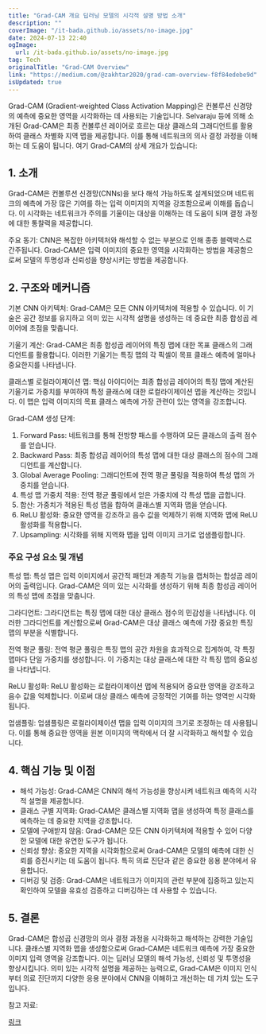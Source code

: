 ```yaml
---
title: "Grad-CAM 개요 딥러닝 모델의 시각적 설명 방법 소개"
description: ""
coverImage: "/it-bada.github.io/assets/no-image.jpg"
date: 2024-07-13 22:40
ogImage: 
  url: /it-bada.github.io/assets/no-image.jpg
tag: Tech
originalTitle: "Grad-CAM Overview"
link: "https://medium.com/@zakhtar2020/grad-cam-overview-f8f84edebe9d"
isUpdated: true
---
```






Grad-CAM (Gradient-weighted Class Activation Mapping)은 컨볼루션 신경망의 예측에 중요한 영역을 시각화하는 데 사용되는 기술입니다. Selvaraju 등에 의해 소개된 Grad-CAM은 최종 컨볼루션 레이어로 흐르는 대상 클래스의 그래디언트를 활용하여 클래스 차별화 지역 맵을 제공합니다. 이를 통해 네트워크의 의사 결정 과정을 이해하는 데 도움이 됩니다. 여기 Grad-CAM의 상세 개요가 있습니다:

## 1. 소개

Grad-CAM은 컨볼루션 신경망(CNNs)을 보다 해석 가능하도록 설계되었으며 네트워크의 예측에 가장 많은 기여를 하는 입력 이미지의 지역을 강조함으로써 이해를 돕습니다. 이 시각화는 네트워크가 주의를 기울이는 대상을 이해하는 데 도움이 되며 결정 과정에 대한 통찰력을 제공합니다.

주요 동기: CNN은 복잡한 아키텍처와 해석할 수 없는 부분으로 인해 종종 블랙박스로 간주됩니다. Grad-CAM은 입력 이미지의 중요한 영역을 시각화하는 방법을 제공함으로써 모델의 투명성과 신뢰성을 향상시키는 방법을 제공합니다.

<div class="content-ad"></div>

## 2. 구조와 메커니즘

기본 CNN 아키텍처: Grad-CAM은 모든 CNN 아키텍처에 적용할 수 있습니다. 이 기술은 공간 정보를 유지하고 의미 있는 시각적 설명을 생성하는 데 중요한 최종 합성곱 레이어에 초점을 맞춥니다.

기울기 계산: Grad-CAM은 최종 합성곱 레이어의 특징 맵에 대한 목표 클래스의 그래디언트를 활용합니다. 이러한 기울기는 특징 맵의 각 픽셀이 목표 클래스 예측에 얼마나 중요한지를 나타냅니다.

클래스별 로컬라이제이션 맵: 핵심 아이디어는 최종 합성곱 레이어의 특징 맵에 계산된 기울기로 가중치를 부여하여 특정 클래스에 대한 로컬라이제이션 맵을 계산하는 것입니다. 이 맵은 입력 이미지의 목표 클래스 예측에 가장 관련이 있는 영역을 강조합니다.

<div class="content-ad"></div>

Grad-CAM 생성 단계:

1. Forward Pass: 네트워크를 통해 전방향 패스를 수행하여 모든 클래스의 출력 점수를 얻습니다.
2. Backward Pass: 최종 합성곱 레이어의 특성 맵에 대한 대상 클래스의 점수의 그래디언트를 계산합니다.
3. Global Average Pooling: 그래디언트에 전역 평균 풀링을 적용하여 특성 맵의 가중치를 얻습니다.
4. 특성 맵 가중치 적용: 전역 평균 풀링에서 얻은 가중치에 각 특성 맵을 곱합니다.
5. 합산: 가중치가 적용된 특성 맵을 합하여 클래스별 지역화 맵을 얻습니다.
6. ReLU 활성화: 중요한 영역을 강조하고 음수 값을 억제하기 위해 지역화 맵에 ReLU 활성화를 적용합니다.
7. Upsampling: 시각화를 위해 지역화 맵을 입력 이미지 크기로 업샘플링합니다.

### 주요 구성 요소 및 개념

특성 맵: 특성 맵은 입력 이미지에서 공간적 패턴과 계층적 기능을 캡처하는 합성곱 레이어의 출력입니다. Grad-CAM은 의미 있는 시각화를 생성하기 위해 최종 합성곱 레이어의 특성 맵에 초점을 맞춥니다.

<div class="content-ad"></div>

그라디언트: 그라디언트는 특징 맵에 대한 대상 클래스 점수의 민감성을 나타냅니다. 이러한 그라디언트를 계산함으로써 Grad-CAM은 대상 클래스 예측에 가장 중요한 특징 맵의 부분을 식별합니다.

전역 평균 풀링: 전역 평균 풀링은 특징 맵의 공간 차원을 효과적으로 집계하여, 각 특징 맵마다 단일 가중치를 생성합니다. 이 가중치는 대상 클래스에 대한 각 특징 맵의 중요성을 나타냅니다.

ReLU 활성화: ReLU 활성화는 로컬라이제이션 맵에 적용되어 중요한 영역을 강조하고 음수 값을 억제합니다. 이로써 대상 클래스 예측에 긍정적인 기여를 하는 영역만 시각화됩니다.

업샘플링: 업샘플링은 로컬라이제이션 맵을 입력 이미지의 크기로 조정하는 데 사용됩니다. 이를 통해 중요한 영역을 원본 이미지의 맥락에서 더 잘 시각화하고 해석할 수 있습니다.

<div class="content-ad"></div>

## 4. 핵심 기능 및 이점

- 해석 가능성: Grad-CAM은 CNN의 해석 가능성을 향상시켜 네트워크 예측의 시각적 설명을 제공합니다.
- 클래스 구별 지역화: Grad-CAM은 클래스별 지역화 맵을 생성하여 특정 클래스를 예측하는 데 중요한 지역을 강조합니다.
- 모델에 구애받지 않음: Grad-CAM은 모든 CNN 아키텍처에 적용할 수 있어 다양한 모델에 대한 유연한 도구가 됩니다.
- 신뢰성 향상: 중요한 지역을 시각화함으로써 Grad-CAM은 모델의 예측에 대한 신뢰를 증진시키는 데 도움이 됩니다. 특히 의료 진단과 같은 중요한 응용 분야에서 유용합니다.
- 디버깅 및 검증: Grad-CAM은 네트워크가 이미지의 관련 부분에 집중하고 있는지 확인하여 모델을 유효성 검증하고 디버깅하는 데 사용할 수 있습니다.

## 5. 결론

Grad-CAM은 합성곱 신경망의 의사 결정 과정을 시각화하고 해석하는 강력한 기술입니다. 클래스별 지역화 맵을 생성함으로써 Grad-CAM은 네트워크 예측에 가장 중요한 이미지 입력 영역을 강조합니다. 이는 딥러닝 모델의 해석 가능성, 신뢰성 및 투명성을 향상시킵니다. 의미 있는 시각적 설명을 제공하는 능력으로, Grad-CAM은 이미지 인식부터 의료 진단까지 다양한 응용 분야에서 CNN을 이해하고 개선하는 데 가치 있는 도구입니다.

<div class="content-ad"></div>

참고 자료:

[링크](https://arxiv.org/abs/1610.02391)